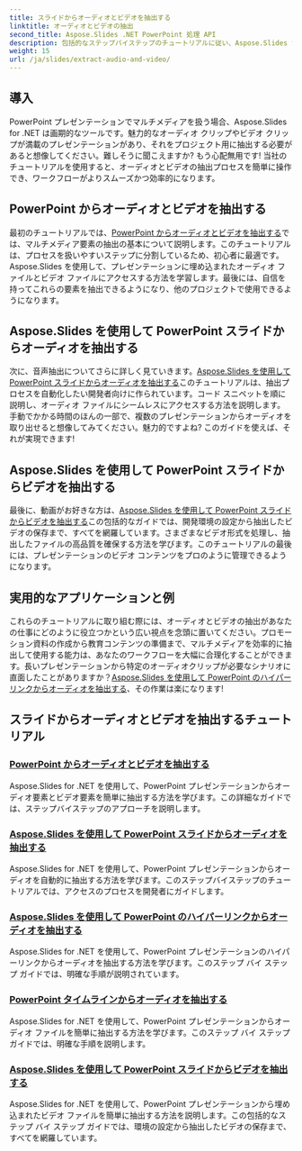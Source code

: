```yaml
---
title: スライドからオーディオとビデオを抽出する
linktitle: オーディオとビデオの抽出
second_title: Aspose.Slides .NET PowerPoint 処理 API
description: 包括的なステップバイステップのチュートリアルに従い、Aspose.Slides for .NET を使用して、PowerPoint プレゼンテーションからオーディオとビデオを簡単に抽出します。
weight: 15
url: /ja/slides/extract-audio-and-video/
---
```

## 導入

PowerPoint プレゼンテーションでマルチメディアを扱う場合、Aspose.Slides for .NET は画期的なツールです。魅力的なオーディオ クリップやビデオ クリップが満載のプレゼンテーションがあり、それをプロジェクト用に抽出する必要があると想像してください。難しそうに聞こえますか? もう心配無用です! 当社のチュートリアルを使用すると、オーディオとビデオの抽出プロセスを簡単に操作でき、ワークフローがよりスムーズかつ効率的になります。

## PowerPoint からオーディオとビデオを抽出する

最初のチュートリアルでは、[PowerPoint からオーディオとビデオを抽出する](./extracting-audio-and-video/)では、マルチメディア要素の抽出の基本について説明します。このチュートリアルは、プロセスを扱いやすいステップに分割しているため、初心者に最適です。Aspose.Slides を使用して、プレゼンテーションに埋め込まれたオーディオ ファイルとビデオ ファイルにアクセスする方法を学習します。最後には、自信を持ってこれらの要素を抽出できるようになり、他のプロジェクトで使用できるようになります。

## Aspose.Slides を使用して PowerPoint スライドからオーディオを抽出する

次に、音声抽出についてさらに詳しく見ていきます。[Aspose.Slides を使用して PowerPoint スライドからオーディオを抽出する](./extract-audio-from-powerpoint/)このチュートリアルは、抽出プロセスを自動化したい開発者向けに作られています。コード スニペットを順に説明し、オーディオ ファイルにシームレスにアクセスする方法を説明します。手動でかかる時間のほんの一部で、複数のプレゼンテーションからオーディオを取り出せると想像してみてください。魅力的ですよね? このガイドを使えば、それが実現できます!

## Aspose.Slides を使用して PowerPoint スライドからビデオを抽出する

最後に、動画がお好きな方は、[Aspose.Slides を使用して PowerPoint スライドからビデオを抽出する](./extract-videos-from-powerpoint-slides/)この包括的なガイドでは、開発環境の設定から抽出したビデオの保存まで、すべてを網羅しています。さまざまなビデオ形式を処理し、抽出したファイルの高品質を確保する方法を学びます。このチュートリアルの最後には、プレゼンテーションのビデオ コンテンツをプロのように管理できるようになります。

## 実用的なアプリケーションと例

これらのチュートリアルに取り組む際には、オーディオとビデオの抽出があなたの仕事にどのように役立つかという広い視点を念頭に置いてください。プロモーション資料の作成から教育コンテンツの準備まで、マルチメディアを効率的に抽出して使用する能力は、あなたのワークフローを大幅に合理化することができます。長いプレゼンテーションから特定のオーディオクリップが必要なシナリオに直面したことがありますか？[Aspose.Slides を使用して PowerPoint のハイパーリンクからオーディオを抽出する](./extract-audio-from-hyperlinks/)、その作業は楽になります!

## スライドからオーディオとビデオを抽出するチュートリアル
### [PowerPoint からオーディオとビデオを抽出する](./extracting-audio-and-video/)
Aspose.Slides for .NET を使用して、PowerPoint プレゼンテーションからオーディオ要素とビデオ要素を簡単に抽出する方法を学びます。この詳細なガイドでは、ステップバイステップのアプローチを説明します。
### [Aspose.Slides を使用して PowerPoint スライドからオーディオを抽出する](./extract-audio-from-powerpoint/)
Aspose.Slides for .NET を使用して、PowerPoint プレゼンテーションからオーディオを自動的に抽出する方法を学びます。このステップバイステップのチュートリアルでは、アクセスのプロセスを開発者にガイドします。
### [Aspose.Slides を使用して PowerPoint のハイパーリンクからオーディオを抽出する](./extract-audio-from-hyperlinks/)
Aspose.Slides for .NET を使用して、PowerPoint プレゼンテーションのハイパーリンクからオーディオを抽出する方法を学びます。このステップ バイ ステップ ガイドでは、明確な手順が説明されています。
### [PowerPoint タイムラインからオーディオを抽出する](./extracting-audio-from-timeline/)
Aspose.Slides for .NET を使用して、PowerPoint プレゼンテーションからオーディオ ファイルを簡単に抽出する方法を学びます。このステップ バイ ステップ ガイドでは、明確な手順を説明します。
### [Aspose.Slides を使用して PowerPoint スライドからビデオを抽出する](./extract-videos-from-powerpoint-slides/)
Aspose.Slides for .NET を使用して、PowerPoint プレゼンテーションから埋め込まれたビデオ ファイルを簡単に抽出する方法を説明します。この包括的なステップ バイ ステップ ガイドでは、環境の設定から抽出したビデオの保存まで、すべてを網羅しています。